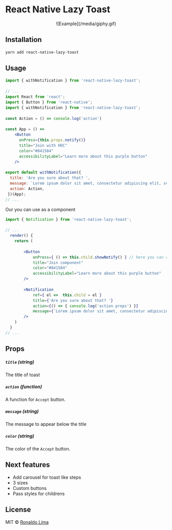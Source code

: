 # React Native Lazy Toast


<p align="center">
    ![Example](/media/giphy.gif)
</p>


## Installation

```sh
yarn add react-native-lazy-toast
```

## Usage

```jsx
import { withNotification } from 'react-native-lazy-toast';

// ...
import React from 'react';
import { Button } from 'react-native';
import { withNotification } from 'react-native-lazy-toast';

const Action = () => console.log('action')

const App = () => 
    <Button
      onPress={this.props.notify()}
      title="Join with HOC"
      color="#841584"
      accessibilityLabel="Learn more about this purple button"
    />

export default withNotification({ 
  title: 'Are you sure about that? ', 
  message: `Lorem ipsum dolor sit amet, consectetur adipiscing elit, sed do eiusmod tempor incididunt ut`,
  action: Action,
 })(App);
// ...
```
Our you can use as a component
```jsx
import { Notification } from 'react-native-lazy-toast';

// ...
  render() {
    return (
     
        <Button
            onPress={ () => this.child.showNotify() } // here you can call showNotify with ref
            title="Join component"
            color="#841584"
            accessibilityLabel="Learn more about this purple button"
        />

        <Notification 
            ref={ el =>  this.child = el }
            title={'Are you sure about that? '}
            action={() => { console.log('action props') }}
            message={`Lorem ipsum dolor sit amet, consectetur adipiscing elit, sed do eiusmod tempor incididunt ut` }  
        />
    )
  }
// ...
```

## Props

##### `title` (string)
The title of toast

##### `action` (function)
A function for `Accept` button.

##### `message` (string)
The message to appear below the title

##### `color` (string)
The color of the `Accept` button.

## Next features

- Add carousel for toast like steps
- 3 sizes
- Custom buttons
- Pass styles for childrens

## License

MIT © [Ronaldo Lima](http://github.com/ronal2do)